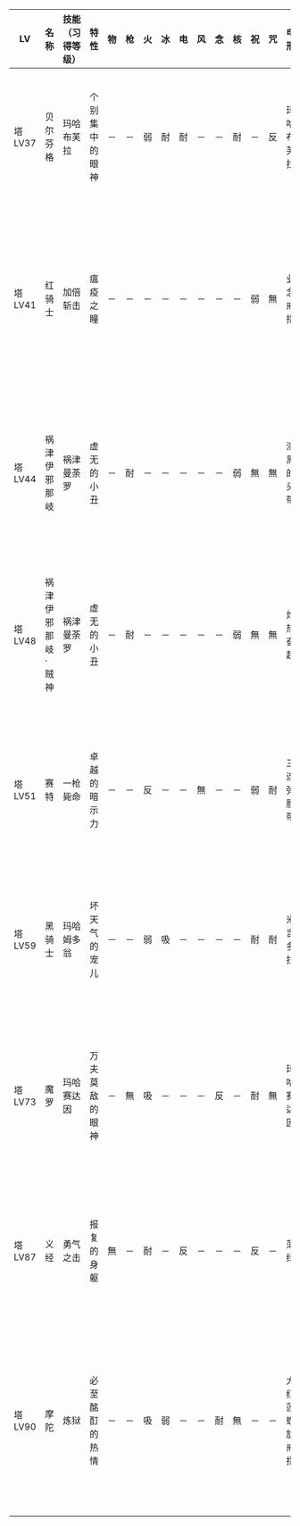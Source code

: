 |LV|名称|技能（习得等级）|特性|物|枪|火|冰|电|风|念|核|祝|咒|电刑|警报电刑|装备类型|技能|
|-|-|-|-|-|-|-|-|-|-|-|-|-|-|-|-|-|-|
|塔LV37|贝尔芬格|玛哈布芙拉|个别集中的眼神|－|－|弱|耐|耐|－|－|耐|－|反|玛哈布芙拉|布芙达因|技能卡|消除冰冻防御,狂怒无效(38),火焰识破(39),布芙达因(41),专心致志(42)|
|塔LV41|红骑士|加倍斩击|瘟疫之瞳|－|－|－|－|－|－|－|－|弱|無|业念戒指|业念螺旋戒指|饰品|消除念动防御,玛哈赛欧,负面意识堆叠(42),绝望几率UP(44),不吉的话语(45),背水一战(46)|
|塔LV44|祸津伊邪那岐|祸津曼荼罗|虚无的小丑|－|耐|－|－|－|－|－|弱|無|無|漆黑的头带|漆黑的头带R|饰品|DLC,米吉多拉,亡者喟叹,玛哈吉欧达因(45),血祭(46),攻击诀窍(48),灼热奋起(50)|
|塔LV48|祸津伊邪那岐·贼神|祸津曼荼罗|虚无的小丑|－|耐|－|－|－|－|－|弱|無|無|灼热奋起|女巫诅咒|技能卡|DLC,米吉多拉,亡者喟叹,玛哈加尔达因(49),血祭(50),敏捷诀窍(52),灼热奋起(54)|
|塔LV51|赛特|一枪毙命|卓越的暗示力|－|－|反|－|－|無|－|－|弱|耐|三连弹腰带|必杀弹腰带|饰品|亚基达因,玛哈斯库卡加,高级枪击强化(53),消除火焰防御(54),精神耐性(56)|
|塔LV59|黑骑士|玛哈姆多翁|坏天气的宠儿|－|－|弱|吸|－|－|－|－|耐|耐|米吉多拉|米吉多拉翁|技能卡|闪光炸弹,玛哈耶加翁,天公不作美(60),血祭(61),亡者喟叹(63),米吉多拉(64)|
|塔LV73|魔罗|玛哈赛达因|万夫莫敌的眼神|－|無|吸|－|－|－|反|－|耐|無|玛哈赛达因|念动波|技能卡|一枪毙命,提特拉破坏,蓄力(74),碎脑击(76),高级念动强化(77),念动波(78)|
|塔LV87|义经|勇气之击|报复的身躯|無|－|耐|－|反|－|－|－|反|－|薄绿|薄绿·真打|祐介近战|蓄力,吉欧达因,背水一战(89),急速恢复(90),高级电击强化(92),八艘跳跃(94)|
|塔LV90|摩陀|炼狱|必至酩酊的热情|－|－|吸|弱|－|－|耐|無|－|－|大红莲螺旋戒指|大邪炎项圈|饰品|高级火焰强化,燃烧几率UP,精神耐性(91),大燃烧(92),甘露之雨(93),不屈斗志(95),魔术的资质(96)|
